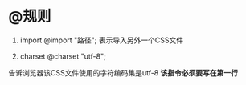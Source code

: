 # @规则

1. import
@import "路径";
表示导入另外一个CSS文件

2. charset
@charset "utf-8";

告诉浏览器该CSS文件使用的字符编码集是utf-8
**该指令必须要写在第一行**
